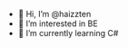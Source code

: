 - 👋 Hi, I’m @haizzten
- 👀 I’m interested in BE
- 🌱 I’m currently learning C#

<!---
haizzten/haizzten is a ✨ special ✨ repository because its `README.md` (this file) appears on your GitHub profile.
You can click the Preview link to take a look at your changes.
--->

